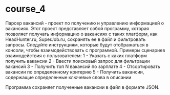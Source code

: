 # course_4
Парсер вакансий - проект по получению и управлению информацией о вакансиях.
Этот проект представляет собой программу, которая позволяет получать информацию о вакансиях с таких платформ, как HeadHunter.ru, SuperJob.ru, сохранять ее в файл и фильтровать запросы.
Следуйте инструкциям, которые будут отображаться в консоли, чтобы взаимодействовать с программой.
Примеры сценариев взаимодействия с пользователем:
1 - Указать с каких платформ получить вакансии
2 - Ввести поисковый запрос для фильтрации вакансий
3 - Получить топ N вакансий по зарплате
4 - Отсортировать вакансии по определенному критерию
5 - Получить вакансии, содержащие определенные ключевые слова в описании

Программа сохраняет полученные вакансии в файл в формате JSON.
